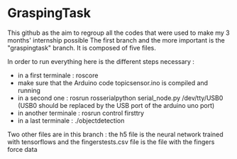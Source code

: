 # GraspingTask
This github as the aim to regroup all the codes that were used to make my 3 months' internship possible
The first branch and the more important is the "graspingtask" branch. It is composed of five files.

In order to run everything here is the different steps necessary :

- in a first terminale : roscore 
- make sure that the Arduino code topicsensor.ino is compiled and running
- in a second one : rosrun rosserialpython serial_node.py /dev/tty/USB0 (USB0 should be replaced by the USB port of the arduino uno port)
- in another terminale : rosrun control firsttry
- in a last terminale : ./objectdetection


Two other files are in this branch : the h5 file is the neural network trained with tensorflows and the fingerstests.csv file is the file with the fingers force data
